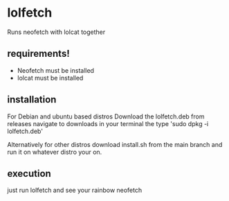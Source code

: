 # lolfetch
Runs neofetch with lolcat together

## requirements!
- Neofetch must be installed
- lolcat must be installed
## installation
For Debian and ubuntu based distros Download the lolfetch.deb from releases navigate to downloads in your terminal the type 'sudo dpkg -i lolfetch.deb'

Alternatively for other distros download install.sh from the main branch and run it on whatever distro your on.
## execution
just run lolfetch and see your rainbow neofetch
